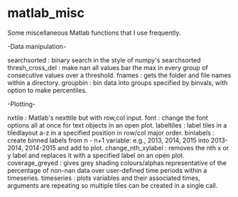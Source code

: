 # matlab_misc
Some miscellaneous Matlab functions that I use frequently.

-Data manipulation-

searchsorted :  binary search in the style of numpy's searchsorted
thresh_cross_del :  make nan all values bar the max in every group of consecutive values over a threshold.
fnames :  gets the folder and file names within a directory.
groupbin :  bin data into groups specified by binvals, with option to make percentiles.

-Plotting-

nxtile :  Matlab's nexttile but with row,col input.
font :  change the font options all at once for text objects in an open plot.
labeltiles :  label tiles in a tiledlayout a-z in a specified position in row/col major order.
binlabels :  create binned labels from n - n+1 variable: e.g., 2013, 2014, 2015 into 2013-2014, 2014-2015 and add to plot.
change_nth_xylabel :  removes the nth x or y label and replaces it with a specified label on an open plot.
coverage_greyed :  gives grey shading colours/alphas representative of the percentage of non-nan data over user-defined time periods within a timeseries.
timeseries :  plots variables and their associated times, arguments are repeating so multiple tiles can be created in a single call.




